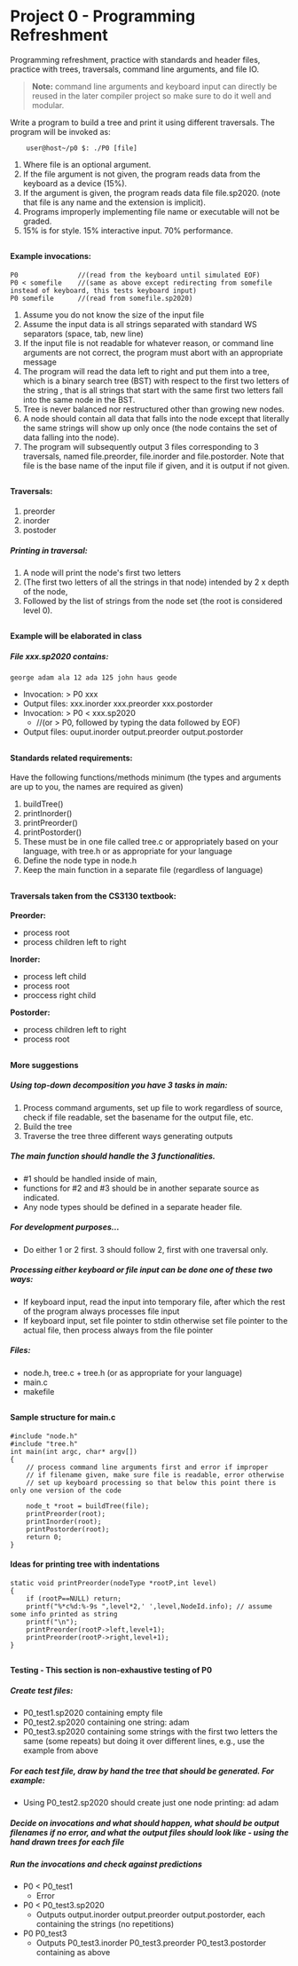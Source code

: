 # Project 0 - Programming Refreshment
Programming refreshment, practice with standards and header files, practice with trees, traversals, command line arguments, and file IO.

> **Note:** command line arguments and keyboard input can directly be reused in the later compiler project so make sure to do it well and modular.

Write a program to build a tree and print it using different traversals. The program will be invoked as:
```
	user@host~/p0 $: ./P0 [file]
```
1. Where file is an optional argument.
2. If the file argument is not given, the program reads data from the keyboard as a device (15%).
3. If the argument is given, the program reads data file file.sp2020. (note that file is any name and the extension is implicit).
4. Programs improperly implementing file name or executable will not be graded.
5. 15% is for style. 15% interactive input. 70% performance.

##

#### Example invocations:
```
P0               //(read from the keyboard until simulated EOF)
P0 < somefile    //(same as above except redirecting from somefile instead of keyboard, this tests keyboard input)
P0 somefile      //(read from somefile.sp2020)
```
1. Assume you do not know the size of the input file
2. Assume the input data is all strings separated with standard WS separators (space, tab, new line)
3. If the input file is not readable for whatever reason, or command line arguments are not correct, the program must abort with an appropriate message
4. The program will read the data left to right and put them into a tree, which is a binary search tree (BST) with respect to the first two letters of the string , that is all strings that start with the same first two letters fall into the same node in the BST.
5. Tree is never balanced nor restructured other than growing new nodes.
6. A node should contain all data that falls into the node except that literally the same strings will show up only once (the node contains the set of data falling into the node).
7. The program will subsequently output 3 files corresponding to 3 traversals, named file.preorder, file.inorder and file.postorder. Note that file is the base name of the input file if given, and it is output if not given.

##

#### Traversals:
1. preorder
2. inorder
3. postoder

##### Printing in traversal: 
1. A node will print the node's first two letters 
2. (The first two letters of all the strings in that node) intended by 2 x depth of the node, 
3. Followed by the list of strings from the node set (the root is considered level 0).

##

#### Example will be elaborated in class
##### File xxx.sp2020 contains:
```
george adam ala 12 ada 125 john haus geode
```
- Invocation: > P0 xxx
- Output files: xxx.inorder xxx.preorder xxx.postorder
- Invocation: > P0 < xxx.sp2020
	- //(or > P0, followed by typing the data followed by EOF)
- Output files: ouput.inorder output.preorder output.postorder

##
	
#### Standards related requirements:
Have the following functions/methods minimum (the types and arguments are up to you, the names are required as given)
1. buildTree()
2. printInorder()
3. printPreorder()
5. printPostorder()
6. These must be in one file called tree.c or appropriately based on your language, with tree.h or as appropriate for your language
7. Define the node type in node.h
8. Keep the main function in a separate file (regardless of language)

##

#### Traversals taken from the CS3130 textbook:
**Preorder:**
- process root
- process children left to right

**Inorder:**
- process left child
- process root
- proccess right child
		
**Postorder:**
- process children left to right
- process root

##

#### More suggestions
##### Using top-down decomposition you have 3 tasks in main:
1. Process command arguments, set up file to work regardless of source, check if file readable, set the basename for the output file, etc.
2. Build the tree
3. Traverse the tree three different ways generating outputs

##### The main function should handle the 3 functionalities. 
- #1 should be handled inside of main, 
- functions for #2 and #3 should be in another separate source as indicated. 
- Any node types should be defined in a separate header file.   

##### For development purposes...
- Do either 1 or 2 first. 3 should follow 2, first with one traversal only.

##### Processing either keyboard or file input can be done one of these two ways:
- If keyboard input, read the input into temporary file, after which the rest of the program always processes file input
- If keyboard input, set file pointer to stdin otherwise set file pointer to the actual file, then process always from the file pointer

##### Files:
- node.h, tree.c + tree.h (or as appropriate for your language)
- main.c
- makefile

##

#### Sample structure for main.c
```
#include "node.h"
#include "tree.h"
int main(int argc, char* argv[]) 
{
	// process command line arguments first and error if improper
	// if filename given, make sure file is readable, error otherwise
	// set up keyboard processing so that below this point there is only one version of the code

	node_t *root = buildTree(file);
	printPreorder(root);
	printInorder(root);
	printPostorder(root);
	return 0;
}
```

#### Ideas for printing tree with indentations
```
static void printPreorder(nodeType *rootP,int level) 
{
	if (rootP==NULL) return;
	printf("%*c%d:%-9s ",level*2,' ',level,NodeId.info); // assume some info printed as string
	printf("\n");
	printPreorder(rootP->left,level+1);
	printPreorder(rootP->right,level+1);
}
```

##

#### Testing - This section is non-exhaustive testing of P0
##### Create test files:
- P0_test1.sp2020 containing empty file
- P0_test2.sp2020 containing one string: adam
- P0_test3.sp2020 containing some strings with the first two letters the same (some repeats) but doing it over different lines, e.g., use the example from above

##### For each test file, draw by hand the tree that should be generated. For example:
- Using P0_test2.sp2020 should create just one node printing:  ad adam

##### Decide on invocations and what should happen, what should be output filenames if no error, and what the output files should look like - using the hand drawn trees for each file
##### Run the invocations and check against predictions
- P0 < P0_test1
	- Error
- P0 < P0_test3.sp2020
	- Outputs output.inorder output.preorder output.postorder, each containing the strings (no repetitions)
- P0 P0_test3
	- Outputs P0_test3.inorder P0_test3.preorder P0_test3.postorder containing as above
	




